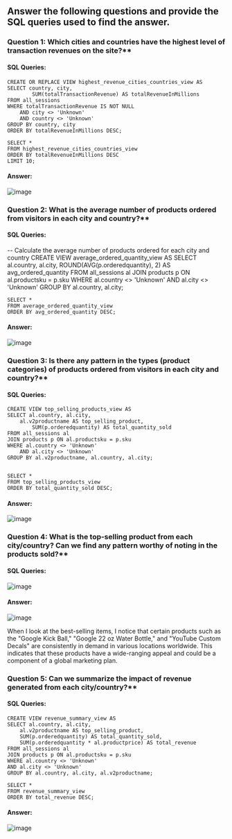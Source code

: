 ## Answer the following questions and provide the SQL queries used to find the answer.

    
### Question 1: Which cities and countries have the highest level of transaction revenues on the site?**


#### SQL Queries:

	CREATE OR REPLACE VIEW highest_revenue_cities_countries_view AS
	SELECT country, city,
	    	SUM(totalTransactionRevenue) AS totalRevenueInMillions
	FROM all_sessions
	WHERE totalTransactionRevenue IS NOT NULL
	  	AND city <> 'Unknown'
	  	AND country <> 'Unknown'
	GROUP BY country, city
	ORDER BY totalRevenueInMillions DESC;
	
	SELECT *
	FROM highest_revenue_cities_countries_view
	ORDER BY totalRevenueInMillions DESC
	LIMIT 10;

#### Answer:

![image](https://github.com/Nathan-13/SQL-Project/assets/28906249/4ef4032d-40f8-4ba6-931a-d27e5e8a5fec)


### Question 2: What is the average number of products ordered from visitors in each city and country?**


#### SQL Queries:

-- Calculate the average number of products ordered for each city and country
	CREATE VIEW average_ordered_quantity_view AS
	SELECT al.country, al.city, 
		ROUND(AVG(p.orderedquantity), 2) AS avg_ordered_quantity
	FROM all_sessions al
	JOIN products p ON al.productsku = p.sku
	WHERE al.country <> 'Unknown'
	    	AND al.city <> 'Unknown'
	GROUP BY al.country, al.city;
	
	SELECT *
	FROM average_ordered_quantity_view
	ORDER BY avg_ordered_quantity DESC;


#### Answer:

![image](https://github.com/Nathan-13/SQL-Project/assets/28906249/1d98b73a-2640-4a10-aa64-df914525e104)



### Question 3: Is there any pattern in the types (product categories) of products ordered from visitors in each city and country?**


#### SQL Queries:

	CREATE VIEW top_selling_products_view AS
	SELECT al.country, al.city,
		al.v2productname AS top_selling_product,
	    	SUM(p.orderedquantity) AS total_quantity_sold
	FROM all_sessions al
	JOIN products p ON al.productsku = p.sku
	WHERE al.country <> 'Unknown'
		AND al.city <> 'Unknown'
	GROUP BY al.v2productname, al.country, al.city;
	
	
	SELECT *
	FROM top_selling_products_view
	ORDER BY total_quantity_sold DESC;


#### Answer:

![image](https://github.com/Nathan-13/SQL-Project/assets/28906249/e4046ffd-4174-467d-90dd-0c021b0a8353)




### Question 4: What is the top-selling product from each city/country? Can we find any pattern worthy of noting in the products sold?**


#### SQL Queries:

![image](https://github.com/Nathan-13/SQL-Project/assets/28906249/d0a20f6b-98c3-465d-90d8-78144e528ec6)


#### Answer:

![image](https://github.com/Nathan-13/SQL-Project/assets/28906249/4bddec89-0ba5-40fd-aac5-cb810fb62a15)



When I look at the best-selling items, I notice that certain products such as the "Google Kick Ball," "Google 22 oz Water Bottle," and "YouTube Custom Decals" are consistently in demand in various locations worldwide. This indicates that these products have a wide-ranging appeal and could be a component of a global marketing plan.

### Question 5: Can we summarize the impact of revenue generated from each city/country?**

#### SQL Queries:

	CREATE VIEW revenue_summary_view AS
	SELECT al.country, al.city,
		al.v2productname AS top_selling_product,
		SUM(p.orderedquantity) AS total_quantity_sold,
		SUM(p.orderedquantity * al.productprice) AS total_revenue
	FROM all_sessions al
	JOIN products p ON al.productsku = p.sku
	WHERE al.country <> 'Unknown'
	AND al.city <> 'Unknown'
	GROUP BY al.country, al.city, al.v2productname;
	
	SELECT *
	FROM revenue_summary_view
	ORDER BY total_revenue DESC;

#### Answer:

![image](https://github.com/Nathan-13/SQL-Project/assets/28906249/184955e1-1ede-4e39-9e68-2d37c4c3b7fd)






